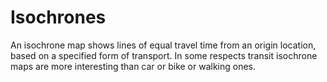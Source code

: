 # Isochrones
An isochrone map shows lines of equal travel time from an origin location, based on a specified form of transport. In some respects transit isochrone maps are more interesting than car or bike or walking ones.
